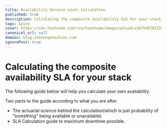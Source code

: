```yaml
---
title: Availability Service Level Calculation
published: true
description: Calculating the composite availability SLA for your stack
tags: Azure
cover: https://cdn.hashnode.com/res/hashnode/image/upload/v1675467022591/Ru3AUoPtc.png?auto=compress
canonical_url: null
domain: blog.stevengonsalvez.com
ignorePost: true
---
```


# Calculating the composite availability SLA for your stack 

The following guide below will help you calculate your own availability.

Two parts to the guide according to what you are after.
- The actuarial science behind the calculation(which is just probability of "something" being available or unavailable)
- SLA Calculation guide to maximum downtime possible.
